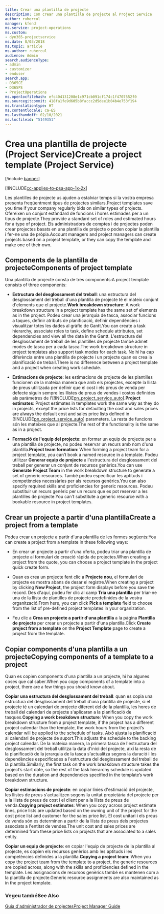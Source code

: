 ```yaml
---
title: Crear una plantilla de projecte
description: Com crear una plantilla de projecte al Project Service
author: ruhercul
manager: kfend
ms.service: project-operations
ms.custom:
- dyn365-projectservice
ms.date: 8/03/2018
ms.topic: article
ms.author: ruhercul
audience: Admin
search.audienceType:
- admin
- customizer
- enduser
search.app:
- D365CE
- D365PS
- ProjectOperations
ms.openlocfilehash: efc404131208e1c971cb091cf174c1f4707552f0
ms.sourcegitcommit: 418fa1fe9d605b8faccc2d5dee1b04b4e753f194
ms.translationtype: HT
ms.contentlocale: ca-ES
ms.lasthandoff: 02/10/2021
ms.locfileid: "5149351"
---
```

# <a name="create-a-project-template-project-service"></a><span data-ttu-id="c9c31-103">Crea una plantilla de projecte (Project Service)</span><span class="sxs-lookup"><span data-stu-id="c9c31-103">Create a project template (Project Service)</span></span>

[!include [banner](../includes/psa-now-project-operations.md)]

[!INCLUDE[cc-applies-to-psa-app-1x-2x](../includes/cc-applies-to-psa-app-1x-2x.md)]

<span data-ttu-id="c9c31-104">Les plantilles de projecte us ajuden a estalviar temps si la vostra empresa presenta freqüentment tipus de projectes similars.</span><span class="sxs-lookup"><span data-stu-id="c9c31-104">Project templates save you time if your company regularly bids on similar types of projects.</span></span> <span data-ttu-id="c9c31-105">Ofereixen un conjunt estàndard de funcions i hores estimades per a un tipus de projecte.</span><span class="sxs-lookup"><span data-stu-id="c9c31-105">They provide a standard set of roles and estimated hours for a type of project.</span></span> <span data-ttu-id="c9c31-106">Els administradors de comptes i de projectes poden crear projectes basats en una plantilla de projecte o poden copiar la plantilla i fer-ne una de pròpia.</span><span class="sxs-lookup"><span data-stu-id="c9c31-106">Account managers and project managers can create projects based on a project template, or they can copy the template and make one of their own.</span></span>  
  
## <a name="components-of-project-template"></a><span data-ttu-id="c9c31-107">Components de la plantilla de projecte</span><span class="sxs-lookup"><span data-stu-id="c9c31-107">Components of project template</span></span>
 <span data-ttu-id="c9c31-108">Una plantilla de projecte consta de tres components:</span><span class="sxs-lookup"><span data-stu-id="c9c31-108">A project template consists of three components:</span></span>  
  
- <span data-ttu-id="c9c31-109">**Estructura del desglossament del treball**: una estructura del desglossament del treball d'una plantilla de projecte té el mateix conjunt d'elements que el projecte.</span><span class="sxs-lookup"><span data-stu-id="c9c31-109">**Work breakdown structure**: A work breakdown structure in a project template has the same set of elements as in the project.</span></span> <span data-ttu-id="c9c31-110">Podeu crear una jerarquia de tasca, associar funcions a taques, definir atributs de planificació, definir dependències i visualitzar totes les dades al gràfic de Gantt.</span><span class="sxs-lookup"><span data-stu-id="c9c31-110">You can create a task hierarchy, associate roles to task, define schedule attributes, set dependencies and view all the data in the Gantt.</span></span> <span data-ttu-id="c9c31-111">L'estructura del desglossament de treball de les plantilles de projecte també admet modes de tasca per a cada tasca.</span><span class="sxs-lookup"><span data-stu-id="c9c31-111">The work breakdown structure in project templates also support task modes for each task.</span></span> <span data-ttu-id="c9c31-112">No hi ha cap diferència entre una plantilla de projecte i un projecte quan es crea la planificació de treball.</span><span class="sxs-lookup"><span data-stu-id="c9c31-112">There is no difference between a project template and a project when creating work schedule.</span></span>  
  
- <span data-ttu-id="c9c31-113">**Estimacions de projecte**: les estimacions de projecte de les plantilles funcionen de la mateixa manera que amb els projectes, excepte la llista de preus utilitzada per definir que el cost i els preus de venda per defecte siguin sempre les llistes de preus de vendes i costos definides als paràmetres de l'[!INCLUDE[pn_project_service_auto](../includes/pn-project-service-auto.md)].</span><span class="sxs-lookup"><span data-stu-id="c9c31-113">**Project estimates**: Project estimates in templates work the same way as they do in projects, except the price lists for defaulting the cost and sales prices are always the default cost and sales price lists defined in [!INCLUDE[pn_project_service_auto](../includes/pn-project-service-auto.md)] parameters.</span></span> <span data-ttu-id="c9c31-114">La resta de funcions són les mateixes que al projecte.</span><span class="sxs-lookup"><span data-stu-id="c9c31-114">The rest of the functionality is the same as in a project.</span></span>  
  
- <span data-ttu-id="c9c31-115">**Formació de l'equip del projecte**: en formar un equip de projecte per a una plantilla de projecte, no podeu reservar un recurs amb nom d'una plantilla.</span><span class="sxs-lookup"><span data-stu-id="c9c31-115">**Project team formation**: When forming a project team for a project template, you can’t book a named resource in a template.</span></span> <span data-ttu-id="c9c31-116">Podeu utilitzar **Generar equip de projecte** a l'estructura del desglossament del treball per generar un conjunt de recursos genèrics.</span><span class="sxs-lookup"><span data-stu-id="c9c31-116">You can use **Generate Project Team** in the work breakdown structure to generate a set of generic resources.</span></span> <span data-ttu-id="c9c31-117">També podeu especificar les aptituds i competències necessàries per als recursos genèrics.</span><span class="sxs-lookup"><span data-stu-id="c9c31-117">You can also specify required skills and proficiencies for generic resources.</span></span> <span data-ttu-id="c9c31-118">Podeu substituir un recurs genèric per un recurs que es pot reservar a les plantilles de projecte.</span><span class="sxs-lookup"><span data-stu-id="c9c31-118">You can’t substitute a generic resource with a bookable resource in project templates.</span></span>  
  
## <a name="create-a-project-from-a-template"></a><span data-ttu-id="c9c31-119">Crear un projecte a partir d'una plantilla</span><span class="sxs-lookup"><span data-stu-id="c9c31-119">Create a project from a template</span></span>  
 <span data-ttu-id="c9c31-120">Podeu crear un projecte a partir d'una plantilla de les formes següents:</span><span class="sxs-lookup"><span data-stu-id="c9c31-120">You can create a project from a template in these following ways:</span></span>  
  
-   <span data-ttu-id="c9c31-121">En crear un projecte a partir d'una oferta, podeu triar una plantilla de projecte al formulari de creació ràpida de projectes.</span><span class="sxs-lookup"><span data-stu-id="c9c31-121">When creating a project from the quote, you can choose a project template in the project quick create form.</span></span>  
  
-   <span data-ttu-id="c9c31-122">Quan es crea un projecte fent clic a **Projecte nou**, el formulari de projecte es mostra abans de desar el registre.</span><span class="sxs-lookup"><span data-stu-id="c9c31-122">When creating a project by clicking **New Project**, the project form displays before you save the record.</span></span> <span data-ttu-id="c9c31-123">Des d'aquí, podeu fer clic al camp **Tria una plantilla** per triar-ne una de la llista de plantilles de projecte predefinides de la vostra organització.</span><span class="sxs-lookup"><span data-stu-id="c9c31-123">From here, you can click **Pick a template** field to choose from the list of pre-defined project templates in your organization.</span></span>  
  
-   <span data-ttu-id="c9c31-124">Feu clic a **Crea un projecte a partir d'una plantilla** a la pàgina **Plantilla de projecte** per crear un projecte a partir d'una plantilla.</span><span class="sxs-lookup"><span data-stu-id="c9c31-124">Click **Create project from a template** on the **Project Template** page to create a project from the template.</span></span>  
  
## <a name="copying-components-of-a-template-to-a-project"></a><span data-ttu-id="c9c31-125">Copiar components d'una plantilla a un projecte</span><span class="sxs-lookup"><span data-stu-id="c9c31-125">Copying components of a template to a project</span></span>  
 <span data-ttu-id="c9c31-126">Quan es copien components d'una plantilla a un projecte, hi ha algunes coses que cal saber.</span><span class="sxs-lookup"><span data-stu-id="c9c31-126">When you copy components of a template into a project, there are a few things you should know about.</span></span>  
  
 <span data-ttu-id="c9c31-127">**Copiar una estructura del desglossament del treball**: quan es copia una estructura del desglossament del treball d'una plantilla de projecte, si el projecte té un calendari de projecte diferent del de la plantilla, les hores de treball del calendari de projecte s'aplicaran a la planificació de tasques.</span><span class="sxs-lookup"><span data-stu-id="c9c31-127">**Copying a work breakdown structure**: When you copy the work breakdown structure from a project template, if the project has a different project calendar than the template, the work hours from the project’s calendar will be applied to the schedule of tasks.</span></span> <span data-ttu-id="c9c31-128">Això ajusta la planificació al calendari de projecte de suport.</span><span class="sxs-lookup"><span data-stu-id="c9c31-128">This adjusts the schedule to the backing project calendar.</span></span> <span data-ttu-id="c9c31-129">De la mateixa manera, la primera tasca de l'estructura del desglossament del treball utilitza la data d'inici del projecte, així la resta de la planificació de la jerarquia de la tasca s'actualitza segons la duració i les dependències especificades a l'estructura del desglossament del treball de la plantilla.</span><span class="sxs-lookup"><span data-stu-id="c9c31-129">Similarly, the first task on the work breakdown structure takes the project’s start date, so the rest of the task hierarchy schedule is updated based on the duration and dependencies specified in the template’s work breakdown structure.</span></span>  
  
 <span data-ttu-id="c9c31-130">**Copiar estimacions de projecte**: en copiar línies d'estimació del projecte, les llistes de preus s'actualitzen segons la unitat propietària del projecte per a la llista de preus de cost i el client per a la llista de preus de venda.</span><span class="sxs-lookup"><span data-stu-id="c9c31-130">**Copying project estimates**: When you copy across project estimate lines, price lists are updated based on the owning unit of the project for the cost price list and customer for the sales price list.</span></span> <span data-ttu-id="c9c31-131">El cost unitari i els preus de venda són es determinen a partir de la llista de preus dels projectes associats a l'entitat de vendes.</span><span class="sxs-lookup"><span data-stu-id="c9c31-131">The unit cost and sales prices are determined from these price lists on projects that are associated to a sales entity.</span></span>  
  
 <span data-ttu-id="c9c31-132">**Copiar un equip de projecte**: en copiar l'equip de projecte de la plantilla al projecte, es copien els recursos genèrics amb les aptituds i les competències definides a la plantilla.</span><span class="sxs-lookup"><span data-stu-id="c9c31-132">**Copying a project team**: When you copy the project team from the template to a project, the generic resources are copied across, along with the skills and proficiencies defined in the template.</span></span> <span data-ttu-id="c9c31-133">Les assignacions de recursos genèrics també es mantenen com a la plantilla de projecte.</span><span class="sxs-lookup"><span data-stu-id="c9c31-133">Generic resource assignments are also maintained as in the project template.</span></span>  
  
### <a name="see-also"></a><span data-ttu-id="c9c31-134">Vegeu també</span><span class="sxs-lookup"><span data-stu-id="c9c31-134">See Also</span></span>  
 [<span data-ttu-id="c9c31-135">Guia d'administrador de projectes</span><span class="sxs-lookup"><span data-stu-id="c9c31-135">Project Manager Guide</span></span>](../psa/project-manager-guide.md)
